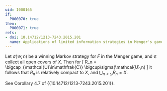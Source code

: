 ```yaml
---
uid: I000165
if:
  P000070: true
then:
  P000071: true
refs:
- doi: 10.14712/1213-7243.2015.201
  name: Applications of limited information strategies in Menger's game
---
```


Let $\sigma(\mathcal{U}, n)$ be a winning Markov strategy for $F$ in the Menger
game, and $\mathfrak{C}$ collect all open covers of $X$. Then for
\[
  R_n = \bigcap_{\mathcal{U}\in\mathfrak{C}} \bigcup\sigma(\mathcal{U},n)
\]
it follows that $R_n$ is relatively compact to $X$, and
$\bigcup_{n<\omega} R_n = X$.

See Corollary 4.7 of
{{10.14712/1213-7243.2015.201}}.
